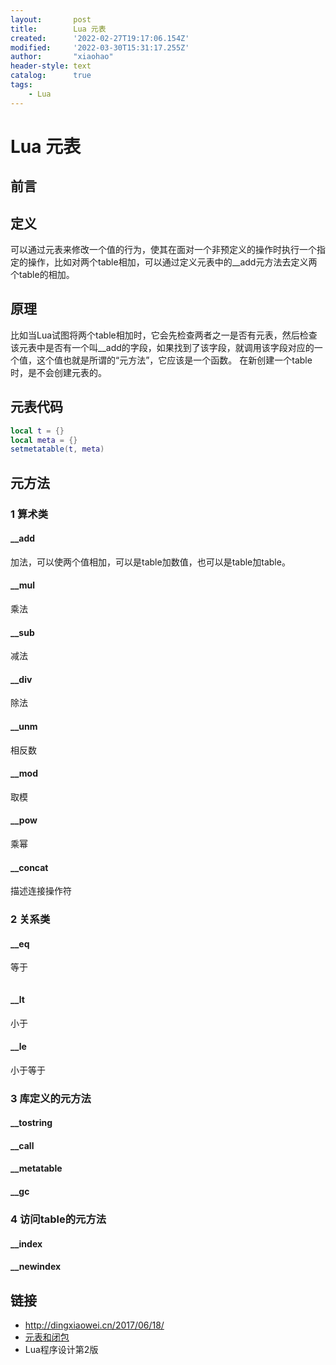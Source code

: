 ```yaml
---
layout:       post
title:        Lua 元表
created:      '2022-02-27T19:17:06.154Z'
modified:     '2022-03-30T15:31:17.255Z'
author:       "xiaohao"
header-style: text
catalog:      true
tags:
    - Lua
---
```


# Lua 元表

## 前言

## 定义
可以通过元表来修改一个值的行为，使其在面对一个非预定义的操作时执行一个指定的操作，比如对两个table相加，可以通过定义元表中的__add元方法去定义两个table的相加。

## 原理
比如当Lua试图将两个table相加时，它会先检查两者之一是否有元表，然后检查该元表中是否有一个叫__add的字段，如果找到了该字段，就调用该字段对应的一个值，这个值也就是所谓的“元方法”，它应该是一个函数。
在新创建一个table时，是不会创建元表的。

## 元表代码
~~~ lua
local t = {}
local meta = {}
setmetatable(t, meta)
~~~

## 元方法
### 1 算术类
#### __add
加法，可以使两个值相加，可以是table加数值，也可以是table加table。

#### __mul
乘法

#### __sub
减法

#### __div
除法

#### __unm
相反数

#### __mod
取模

#### __pow
乘幂

#### __concat
描述连接操作符

### 2 关系类
#### __eq
等于
~~~ lua

~~~

#### __lt
小于

#### __le
小于等于

### 3 库定义的元方法
#### __tostring

#### __call

#### __metatable

#### __gc

### 4 访问table的元方法
#### __index

#### __newindex

## 链接
- http://dingxiaowei.cn/2017/06/18/
- [元表和闭包](http://dingxiaowei.cn/2018/10/10/)
- Lua程序设计第2版
